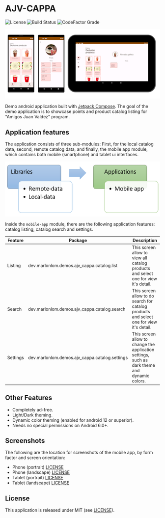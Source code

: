# AJV-CAPPA

![License](https://img.shields.io/github/license/marlonlom/ajv-cappa)
![Build Status](https://img.shields.io/github/actions/workflow/status/marlonlom/ajv-cappa/build.yml)
![CodeFactor Grade](https://img.shields.io/codefactor/grade/github/marlonlom/ajv-cappa/main)


![cappa screens](screenshots/cappa_all_screens-light.png)

Demo android application built with [Jetpack Compose](https://developer.android.com/jetpack/compose). The goal of the demo application is to showcase points and product
catalog listing for "Amigos Juan Valdez" program.


## Application features

The application consists of three sub-modules: First, for the local catalog data, second, remote catalog data, and
finally, the mobile app module, which contains both mobile (smartphone) and tablet ui interfaces.

![cappa modules](screenshots/cappa_all_modules.png)

Inside the `mobile-app` module, there are the following application features: catalog listing, catalog search and
settings.

| Feature  | Package                                        | Description                                                                                  |
|----------|------------------------------------------------|----------------------------------------------------------------------------------------------|
| Listing  | dev.marlonlom.demos.ajv_cappa.catalog.list     | This screen allow to view all catalog products and select one for view it's detail.          |
| Search   | dev.marlonlom.demos.ajv_cappa.catalog.search   | This screen allow to do search for catalog products and select one for view it's detail.     |
| Settings | dev.marlonlom.demos.ajv_cappa.catalog.settings | This screen allow to change the application settings, such as dark theme and dynamic colors. |


## Other Features

- Completely ad-free.
- Light/Dark theming.
- Dynamic color theming (enabled for android 12 or superior).
- Needs no special permissions on Android 6.0+.


## Screenshots

The following are the location for screenshots of the mobile app, by form factor and screen orientation:

- Phone (portrait) [LICENSE](screenshots/phone-portrait)
- Phone (landscape) [LICENSE](screenshots/phone-landscape)
- Tablet (portrait) [LICENSE](screenshots/tablet-portrait)
- Tablet (landscape) [LICENSE](screenshots/tablet-landscape)


## License

This application is released under MIT (see [LICENSE](LICENSE)).
